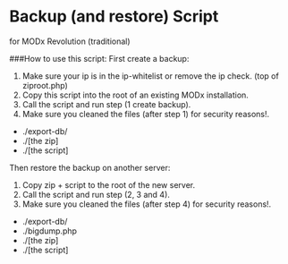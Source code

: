 Backup (and restore) Script
===============
for MODx Revolution (traditional) 


###How to use this script:
First create a backup:

1. Make sure your ip is in the ip-whitelist or remove the ip check. (top of ziproot.php)
2. Copy this script into the root of an existing MODx installation.
3. Call the script and run step (1 create backup).
4. Make sure you cleaned the files (after step 1) for security reasons!.
  - ./export-db/
  - ./[the zip]
  - ./[the script]

Then restore the backup on another server:

1. Copy zip + script to the root of the new server.
2. Call the script and run step (2, 3 and 4).
3. Make sure you cleaned the files (after step 4) for security reasons!.
  - ./export-db/
  - ./bigdump.php
  - ./[the zip]
  - ./[the script]
